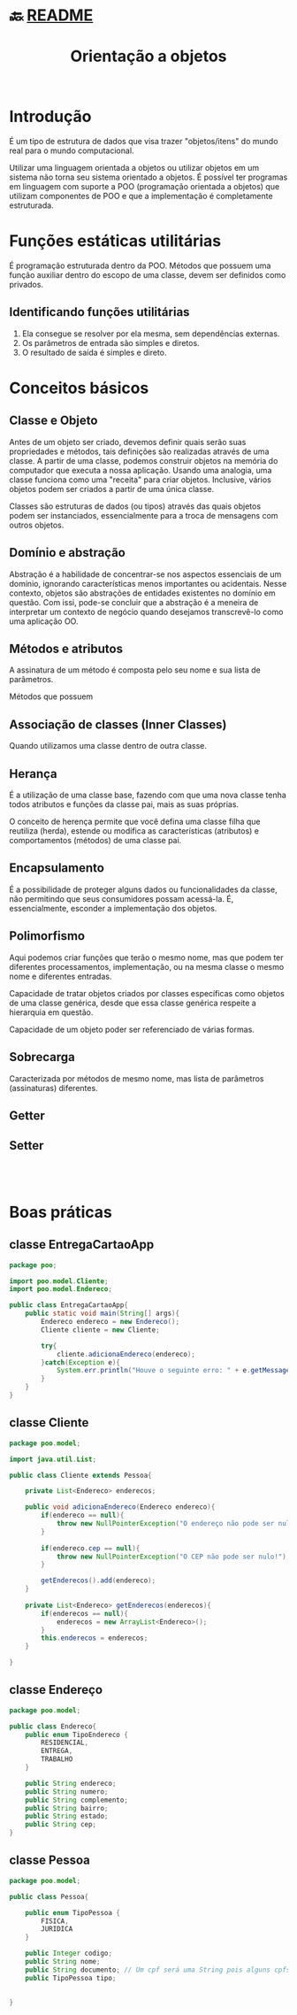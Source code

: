 # :back: [README](../../../README.md#fundamentos-da-programação)

<h1 align="center">
    Orientação a objetos
</h1>

<br>

# Introdução
É um tipo de estrutura de dados que visa trazer "objetos/itens" do mundo real para o mundo computacional.

Utilizar uma linguagem orientada a objetos ou utilizar objetos em um sistema não torna seu sistema orientado a objetos. É possível ter programas em linguagem com suporte a POO (programação orientada a objetos) que utilizam componentes de POO e que a implementação é completamente estruturada. 

# Funções estáticas utilitárias
É programação estruturada dentro da POO. Métodos que possuem uma função auxiliar dentro do escopo de uma classe, devem ser definidos como privados.

## Identificando funções utilitárias
1. Ela consegue se resolver por ela mesma, sem dependências externas.
2. Os parâmetros de entrada são simples e diretos.
3. O resultado de saída é simples e direto.


# Conceitos básicos

## Classe e Objeto
Antes de um objeto ser criado, devemos definir quais serão suas propriedades e métodos, tais definições são realizadas através de uma classe. A partir de uma classe, podemos construir objetos na memória do computador que executa a nossa aplicação. Usando uma analogia, uma classe funciona como uma "receita" para criar objetos. Inclusive, vários objetos podem ser criados a partir de uma única classe.

Classes são estruturas de dados (ou tipos) através das quais objetos podem ser instanciados, essencialmente para a troca de mensagens com outros objetos.

## Domínio e abstração
Abstração é a habilidade de concentrar-se nos aspectos essenciais de um domínio, ignorando características menos importantes ou acidentais. Nesse contexto, objetos são abstrações de entidades existentes no domínio em questão. Com issi, pode-se concluir que a abstração é a meneira de interpretar um contexto de negócio quando desejamos transcrevê-lo como uma aplicação OO.

## Métodos e atributos
A assinatura de um método é composta pelo seu nome e sua lista de parâmetros.

Métodos que possuem

## Associação de classes (Inner Classes)
Quando utilizamos uma classe dentro de outra classe.

## Herança
É a utilização de uma classe base, fazendo com que uma nova classe tenha todos atributos e funções da classe pai, mais as suas próprias.

O conceito de herença permite que você defina uma classe filha que reutiliza (herda), estende ou modifica as características (atributos) e comportamentos (métodos) de uma classe pai.

## Encapsulamento
É a possibilidade de proteger alguns dados ou funcionalidades da classe, não permitindo que seus consumidores possam acessá-la. É, essencialmente, esconder a implementação dos objetos. 

## Polimorfismo
Aqui podemos criar funções que terão o mesmo nome, mas que podem ter diferentes processamentos, implementação, ou na mesma classe o mesmo nome e diferentes entradas.

Capacidade de tratar objetos criados por classes específicas como objetos de uma classe genérica, desde que essa classe genérica respeite a hierarquia em questão.

Capacidade de um objeto poder ser referenciado de várias formas.

## Sobrecarga
Caracterizada por métodos de mesmo nome, mas lista de parâmetros (assinaturas) diferentes.

## Getter

## Setter

<br>
<br>

# Boas práticas

## classe EntregaCartaoApp
```java
package poo;

import poo.model.Cliente;
import poo.model.Endereco;

public class EntregaCartaoApp{
    public static void main(String[] args){
        Endereco endereco = new Endereco();
        Cliente cliente = new Cliente;

        try{
            cliente.adicionaEndereco(endereco);
        }catch(Exception e){
            System.err.println("Houve o seguinte erro: " + e.getMessage());
        }
    }
}
```

## classe Cliente
```java
package poo.model;

import java.util.List;

public class Cliente extends Pessoa{

    private List<Endereco> enderecos;

    public void adicionaEndereco(Endereco endereco){
        if(endereco == null){
            throw new NullPointerException("O endereço não pode ser nulo!");
        }
        
        if(endereco.cep == null){
            throw new NullPointerException("O CEP não pode ser nulo!");
        }

        getEnderecos().add(endereco);
    }
    
    private List<Endereco> getEnderecos(enderecos){
        if(enderecos == null){
            enderecos = new ArrayList<Endereco>();
        }
        this.enderecos = enderecos;
    }

}
```

## classe Endereço
```java
package poo.model;

public class Endereco{
    public enum TipoEndereco {
        RESIDENCIAL, 
        ENTREGA, 
        TRABALHO
    }

    public String endereco;
    public String numero;
    public String complemento;
    public String bairro;
    public String estado;
    public String cep;
}
```

## classe Pessoa
```java
package poo.model;

public class Pessoa{

    public enum TipoPessoa {
        FISICA,
        JURIDICA
    }

    public Integer codigo;
    public String nome;
    public String documento; // Um cpf será uma String pois alguns cpfs começam com o número zero e tipos numéricos nunca começam com zero.
    public TipoPessoa tipo;
    

}
```